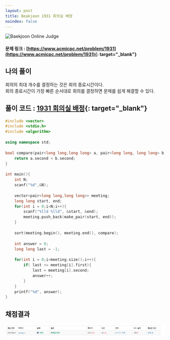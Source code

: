 ```yaml
---
layout: post
title: Beakjoon 1931 회의실 배정
noindex: false
---
```


![Baekjoon Online Judge](https://onlinejudgeimages.s3-ap-northeast-1.amazonaws.com/images/boj-og-1200.png)

#### 문제 링크 : [https://www.acmicpc.net/problem/1931](https://www.acmicpc.net/problem/1931){: target="_blank"}


## 나의 풀이
회의의 최대 개수를 결정하는 것은 회의 종료시간이다.       
회의 종료시간이 가장 빠른 순서대로 회의를 결정하면 문제를 쉽게 해결할 수 있다.       




## 풀이 코드 : [1931 회의실 배정](https://github.com/sun-pyo/algorithm/blob/main/Beakjoon/1931.cpp){: target="_blank"}

```c++
#include <vector>
#include <stdio.h>
#include <algorithm>

using namespace std;

bool compare(pair<long long,long long> a, pair<long long, long long> b){
    return a.second < b.second;
}

int main(){
    int N;
    scanf("%d",&N);
    
    vector<pair<long long,long long>> meeting;
    long long start, end;
    for(int i = 0;i<N;i++){
        scanf("%lld %lld", &start, &end);
        meeting.push_back(make_pair(start, end));
    }

    sort(meeting.begin(), meeting.end(), compare);
    
    int answer = 0;
    long long last = -1;
    
    for(int i = 0;i<meeting.size();i++){
        if( last <= meeting[i].first){
            last = meeting[i].second;
            answer++;
        }    
    }
    printf("%d", answer);
}
```





## 채점결과
![49993](\algorithm\img\beakjoon_1931.PNG)